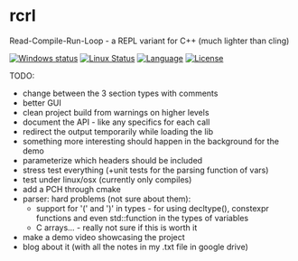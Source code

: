 # rcrl
Read-Compile-Run-Loop - a REPL variant for C++ (much lighter than cling)

[![Windows status](https://ci.appveyor.com/api/projects/status/fp0sqit57eorgswb/branch/master?svg=true)](https://ci.appveyor.com/project/onqtam/rcrl/branch/master)
[![Linux Status](https://travis-ci.org/onqtam/rcrl.svg?branch=master)](https://travis-ci.org/onqtam/rcrl)
[![Language](https://img.shields.io/badge/language-C++-blue.svg)](https://isocpp.org/)
[![License](http://img.shields.io/badge/license-MIT-blue.svg)](http://opensource.org/licenses/MIT)

TODO:

- change between the 3 section types with comments
- better GUI
- clean project build from warnings on higher levels
- document the API - like any specifics for each call
- redirect the output temporarily while loading the lib
- something more interesting should happen in the background for the demo
- parameterize which headers should be included
- stress test everything (+unit tests for the parsing function of vars)
- test under linux/osx (currently only compiles)
- add a PCH through cmake
- parser: hard problems (not sure about them):
    - support for '(' and ')' in types - for using decltype(), constexpr functions and even std::function in the types of variables
    - C arrays... - really not sure if this is worth it
- make a demo video showcasing the project
- blog about it (with all the notes in my .txt file in google drive)
